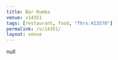 ```yaml
---
title: Bar Rumba
venue: v14351
tags: [restaurant, food, "fhrs:413570"]
permalink: /v/14351/
layout: venue
---
```

null